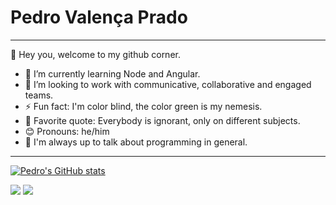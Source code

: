 <h1>Pedro Valença Prado</h1>

<hr></hr>

👋 Hey you, welcome to my github corner.

- 🌱 I’m currently learning Node and Angular.
- 👯 I’m looking to work with communicative, collaborative and engaged teams.
- ⚡ Fun fact: I'm color blind, the color green is my nemesis.
- 🚀 Favorite quote: Everybody is ignorant, only on different subjects.
- 😊 Pronouns: he/him
- 💬 I'm always up to talk about programming in general.

<hr></hr>

[![Pedro's GitHub stats](https://github-readme-stats.vercel.app/api?username=PedroVPrado&show_icons=true&theme=dark)](https://github.com/anuraghazra/github-readme-stats)

<a href="https://www.linkedin.com/in/pedrovprado/" rel="nofollow"><img src="https://img.shields.io/badge/LinkedIn-0077B5?style=for-the-badge&logo=linkedin&logoColor=white" /></a> <a href="mailto: pedrovalencaprado@gmail.com" rel="nofollow"><img src="https://img.shields.io/badge/Gmail-D14836?style=for-the-badge&logo=gmail&logoColor=white" href/></a>
